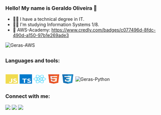 ### Hello! My name is Geraldo Oliveira 👋

- 👨‍💻 I have a technical degree in IT.
- 👨‍🎓 I'm studying Information Systems 1/8.
- 📃 AWS-Academy: https://www.credly.com/badges/c077496d-8fdc-490d-a150-97b1e269ade3 
<img align="end" alt="Geras-AWS" height="100" width="100" src="https://images.credly.com/size/340x340/images/73e4a58b-a8ef-41a3-a7db-9183dd269882/image.png" />

##

### Languages and tools:

<div style="display: inline_block"><br>
  <img align="center" alt="Geras-Js" height="30" width="40" src="https://raw.githubusercontent.com/devicons/devicon/master/icons/javascript/javascript-plain.svg">
  <img align="center" alt="Geras-Ts" height="30" width="40" src="https://raw.githubusercontent.com/devicons/devicon/master/icons/typescript/typescript-plain.svg">
  <img align="center" alt="Geras-React" height="30" width="40" src="https://raw.githubusercontent.com/devicons/devicon/master/icons/react/react-original.svg">
  <img align="center" alt="Geras-HTML" height="30" width="40" src="https://raw.githubusercontent.com/devicons/devicon/master/icons/html5/html5-original.svg">
  <img align="center" alt="Geras-CSS" height="30" width="40" src="https://raw.githubusercontent.com/devicons/devicon/master/icons/css3/css3-original.svg">
  <img align="center" alt="Geras-Python" height="40" width="50" src="https://cdn.jsdelivr.net/gh/devicons/devicon/icons/amazonwebservices/amazonwebservices-plain-wordmark.svg" />



</div>
  
  ##
  
  ### Connect with me:
 
<div> 

  <a href="https://www.instagram.com/geraldoolipinho/" target="_blank"><img src="https://img.shields.io/badge/-Instagram-%23E4405F?style=for-the-badge&logo=instagram&logoColor=white" target="_blank"></a>
  <a href = "https://mail.google.com/mail/u/0/#inbox"><img src="https://img.shields.io/badge/-Gmail-%23333?style=for-the-badge&logo=gmail&logoColor=white" target="_blank"></a>
  <a href="https://www.linkedin.com/in/geraldo-pinho-b0110424a/" target="_blank"><img src="https://img.shields.io/badge/-LinkedIn-%230077B5?style=for-the-badge&logo=linkedin&logoColor=white" target="_blank"></a> 
  
</div>
